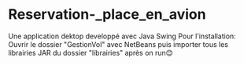 # Reservation-_place_en_avion
Une application dektop developpé avec Java Swing
Pour l'installation:
Ouvrir le dossier "GestionVol" avec NetBeans puis importer tous les librairies JAR du dossier "librairies" après on run😊
